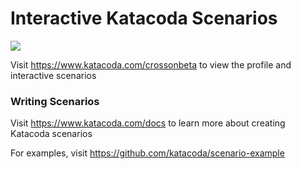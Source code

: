 # Interactive Katacoda Scenarios

[![](http://shields.katacoda.com/katacoda/crossonbeta/count.svg)](https://www.katacoda.com/crossonbeta "Get your profile on Katacoda.com")

Visit https://www.katacoda.com/crossonbeta to view the profile and interactive scenarios

### Writing Scenarios
Visit https://www.katacoda.com/docs to learn more about creating Katacoda scenarios

For examples, visit https://github.com/katacoda/scenario-example
